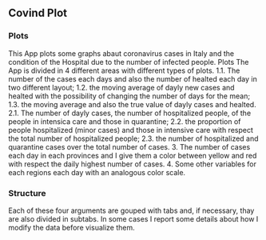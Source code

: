 ## Covind Plot


### Plots
This App plots some graphs abaut coronavirus cases in Italy and the condition of the Hospital due to the number of infected people.
Plots
The App is divided in 4 different areas with different types of plots.
1.1. The number of the cases each days and also the number of healted each day in two different layout;
1.2. the moving average of dayly new cases and healted with the possibility of changing the number of days for the mean;
1.3. the moving average and also the true value of dayly cases and healted.
2.1. The number of dayly cases, the number of hospitalized people, of the people in intensica care and those in quarantine;
2.2. the proportion of people hospitalized (minor cases) and those in intensive care with respect the total number of hospitalized people;
2.3. the number of hospitalized and quarantine cases over the total number of cases.
3. The number of cases each day in each provinces and I give them a color between yellow and red with respect the daily highest number of cases.
4. Some other variables for each regions each day with an analogous color scale.
### Structure
Each of these four arguments are gouped with tabs and, if necessary, thay are also divided in subtabs.
In some cases I report some details about how I modify the data before visualize them.
